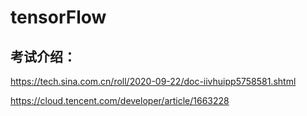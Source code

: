 # tensorFlow

**考试介绍：**
-----

https://tech.sina.com.cn/roll/2020-09-22/doc-iivhuipp5758581.shtml

https://cloud.tencent.com/developer/article/1663228

